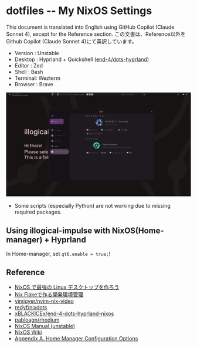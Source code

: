 # dotfiles -- My NixOS Settings
This document is translated into English using GitHub Copilot (Claude Sonnet 4), except for the Reference section.
この文書は、Reference以外をGithub Copilot (Claude Sonnet 4)にて英訳しています。

- Version : Unstable
- Desktop : Hyprland + Quickshell ([end-4/dots-hyprland](https://github.com/end-4/dots-hyprland/))
- Editor : Zed
- Shell : Bash
- Terminal: Wezterm
- Browser : Brave

![desktop_environment](./desktop.png "Current Hyprland Desktop")

- Some scripts (especially Python) are not working due to missing required packages.

## Using illogical-impulse with NixOS(Home-manager) + Hyprland
In Home-manager, set `qt6.enable = true;`!

## Reference

- [NixOS で最強の Linux デスクトップを作ろう](https://zenn.dev/asa1984/articles/nixos-is-the-best)
- [Nix Flakeで作る開発環境管理](https://zenn.dev/stmn_inc/articles/create-environment-to-nix-flake)
- [vimjoyer/nvim-nix-video](https://github.com/vimjoyer/nvim-nix-video/tree/main)
- [redyf/nixdots](https://github.com/redyf/nixdots)
- [xBLACKICEx/end-4-dots-hyprland-nixos](https://github.com/xBLACKICEx/end-4-dots-hyprland-nixos)
- [pabloagn/rhodium](https://github.com/pabloagn/rhodium)
- [NixOS Manual (unstable)](https://nixos.org/manual/nixos/unstable/)
- [NixOS Wiki](https://wiki.nixos.org/wiki/NixOS_Wiki)
- [Appendix A. Home Manager Configuration Options](https://nix-community.github.io/home-manager/options.xhtml)
